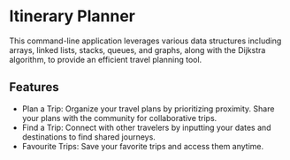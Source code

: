 # Itinerary Planner

This command-line application leverages various data structures including arrays, linked lists, stacks, queues, and graphs, along with the Dijkstra algorithm, to provide an efficient travel planning tool.

## Features

- Plan a Trip: Organize your travel plans by prioritizing proximity. Share your plans with the community for collaborative trips.
- Find a Trip: Connect with other travelers by inputting your dates and destinations to find shared journeys.
- Favourite Trips: Save your favorite trips and access them anytime.
